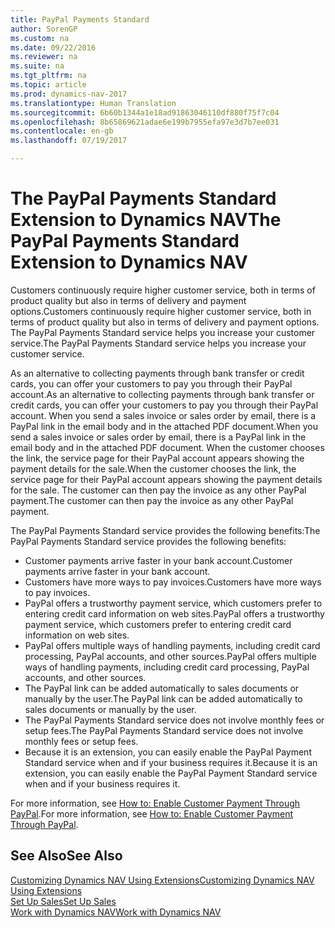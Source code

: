 ```yaml
---
title: PayPal Payments Standard
author: SorenGP
ms.custom: na
ms.date: 09/22/2016
ms.reviewer: na
ms.suite: na
ms.tgt_pltfrm: na
ms.topic: article
ms.prod: dynamics-nav-2017
ms.translationtype: Human Translation
ms.sourcegitcommit: 6b60b1344a1e18ad91863046110df880f75f7c04
ms.openlocfilehash: 8b65869621adae6e199b7955efa97e3d7b7ee031
ms.contentlocale: en-gb
ms.lasthandoff: 07/19/2017

---
```


# <a name="the-paypal-payments-standard-extension-to-dynamics-nav"></a><span data-ttu-id="f42de-102">The PayPal Payments Standard Extension to Dynamics NAV</span><span class="sxs-lookup"><span data-stu-id="f42de-102">The PayPal Payments Standard Extension to Dynamics NAV</span></span>
<span data-ttu-id="f42de-103">Customers continuously require higher customer service, both in terms of product quality but also in terms of delivery and payment options.</span><span class="sxs-lookup"><span data-stu-id="f42de-103">Customers continuously require higher customer service, both in terms of product quality but also in terms of delivery and payment options.</span></span> <span data-ttu-id="f42de-104">The PayPal Payments Standard service helps you increase your customer service.</span><span class="sxs-lookup"><span data-stu-id="f42de-104">The PayPal Payments Standard service helps you increase your customer service.</span></span>

<span data-ttu-id="f42de-105">As an alternative to collecting payments through bank transfer or credit cards, you can offer your customers to pay you through their PayPal account.</span><span class="sxs-lookup"><span data-stu-id="f42de-105">As an alternative to collecting payments through bank transfer or credit cards, you can offer your customers to pay you through their PayPal account.</span></span> <span data-ttu-id="f42de-106">When you send a sales invoice or sales order by email, there is a PayPal link in the email body and in the attached PDF document.</span><span class="sxs-lookup"><span data-stu-id="f42de-106">When you send a sales invoice or sales order by email, there is a PayPal link in the email body and in the attached PDF document.</span></span> <span data-ttu-id="f42de-107">When the customer chooses the link, the service page for their PayPal account appears showing the payment details for the sale.</span><span class="sxs-lookup"><span data-stu-id="f42de-107">When the customer chooses the link, the service page for their PayPal account appears showing the payment details for the sale.</span></span> <span data-ttu-id="f42de-108">The customer can then pay the invoice as any other PayPal payment.</span><span class="sxs-lookup"><span data-stu-id="f42de-108">The customer can then pay the invoice as any other PayPal payment.</span></span>

<span data-ttu-id="f42de-109">The PayPal Payments Standard service provides the following benefits:</span><span class="sxs-lookup"><span data-stu-id="f42de-109">The PayPal Payments Standard service provides the following benefits:</span></span>

- <span data-ttu-id="f42de-110">Customer payments arrive faster in your bank account.</span><span class="sxs-lookup"><span data-stu-id="f42de-110">Customer payments arrive faster in your bank account.</span></span>
- <span data-ttu-id="f42de-111">Customers have more ways to pay invoices.</span><span class="sxs-lookup"><span data-stu-id="f42de-111">Customers have more ways to pay invoices.</span></span>
- <span data-ttu-id="f42de-112">PayPal offers a trustworthy payment service, which customers prefer to entering credit card information on web sites.</span><span class="sxs-lookup"><span data-stu-id="f42de-112">PayPal offers a trustworthy payment service, which customers prefer to entering credit card information on web sites.</span></span>
- <span data-ttu-id="f42de-113">PayPal offers multiple ways of handling payments, including credit card processing, PayPal accounts, and other sources.</span><span class="sxs-lookup"><span data-stu-id="f42de-113">PayPal offers multiple ways of handling payments, including credit card processing, PayPal accounts, and other sources.</span></span>
- <span data-ttu-id="f42de-114">The PayPal link can be added automatically to sales documents or manually by the user.</span><span class="sxs-lookup"><span data-stu-id="f42de-114">The PayPal link can be added automatically to sales documents or manually by the user.</span></span>
- <span data-ttu-id="f42de-115">The PayPal Payments Standard service does not involve monthly fees or setup fees.</span><span class="sxs-lookup"><span data-stu-id="f42de-115">The PayPal Payments Standard service does not involve monthly fees or setup fees.</span></span>
- <span data-ttu-id="f42de-116">Because it is an extension, you can easily enable the PayPal Payment Standard service when and if your business requires it.</span><span class="sxs-lookup"><span data-stu-id="f42de-116">Because it is an extension, you can easily enable the PayPal Payment Standard service when and if your business requires it.</span></span>  

<span data-ttu-id="f42de-117">For more information, see [How to: Enable Customer Payment Through PayPal](sales-how-enable-customer-payments-paypal.md).</span><span class="sxs-lookup"><span data-stu-id="f42de-117">For more information, see [How to: Enable Customer Payment Through PayPal](sales-how-enable-customer-payments-paypal.md).</span></span>

## <a name="see-also"></a><span data-ttu-id="f42de-118">See Also</span><span class="sxs-lookup"><span data-stu-id="f42de-118">See Also</span></span>  
[<span data-ttu-id="f42de-119">Customizing Dynamics NAV Using Extensions</span><span class="sxs-lookup"><span data-stu-id="f42de-119">Customizing Dynamics NAV Using Extensions</span></span>](ui-extensions.md)  
[<span data-ttu-id="f42de-120">Set Up Sales</span><span class="sxs-lookup"><span data-stu-id="f42de-120">Set Up Sales</span></span>](sales-setup-sales.md)  
[<span data-ttu-id="f42de-121">Work with Dynamics NAV</span><span class="sxs-lookup"><span data-stu-id="f42de-121">Work with Dynamics NAV</span></span>](ui-work-product.md)

